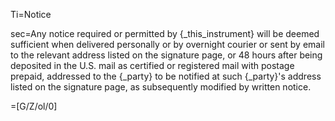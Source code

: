 Ti=Notice

sec=Any notice required or permitted by {_this_instrument} will be deemed sufficient when delivered personally or by overnight courier or sent by email to the relevant address listed on the signature page, or 48 hours after being deposited in the U.S. mail as certified or registered mail with postage prepaid, addressed to the {_party} to be notified at such {_party}'s address listed on the signature page, as subsequently modified by written notice.

=[G/Z/ol/0]
